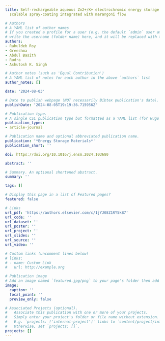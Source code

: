 ```yaml
---
title: Self-rechargeable aqueous Zn2+/K+ electrochromic energy storage device via
  scalable spray-coating integrated with marangoni flow

# Authors
# A YAML list of author names
# If you created a profile for a user (e.g. the default `admin` user at `content/authors/admin/`),
# write the username (folder name) here, and it will be replaced with their full name and linked to their profile.
authors:
- Rahuldeb Roy
- Greeshma
- Abdul Basith
- Rudra
- Ashutosh K. Singh

# Author notes (such as 'Equal Contribution')
# A YAML list of notes for each author in the above `authors` list
author_notes: []

date: '2024-08-03'

# Date to publish webpage (NOT necessarily Bibtex publication's date).
publishDate: '2024-08-05T19:19:36.715956Z'

# Publication type.
# A single CSL publication type but formatted as a YAML list (for Hugo requirements).
publication_types:
- article-journal

# Publication name and optional abbreviated publication name.
publication: '*Energy Storage Materials*'
publication_short: ''

doi: https://doi.org/10.1016/j.ensm.2024.103680

abstract: ''

# Summary. An optional shortened abstract.
summary: ''

tags: []

# Display this page in a list of Featured pages?
featured: false

# Links
url_pdf: 'https://authors.elsevier.com/c/1jYJ08Z1RY5kB7'
url_code: ''
url_dataset: ''
url_poster: ''
url_project: ''
url_slides: ''
url_source: ''
url_video: ''

# Custom links (uncomment lines below)
# links:
# - name: Custom Link
#   url: http://example.org

# Publication image
# Add an image named `featured.jpg/png` to your page's folder then add a caption below.
image:
  caption: ''
  focal_point: ''
  preview_only: false

# Associated Projects (optional).
#   Associate this publication with one or more of your projects.
#   Simply enter your project's folder or file name without extension.
#   E.g. `projects: ['internal-project']` links to `content/project/internal-project/index.md`.
#   Otherwise, set `projects: []`.
projects: []
---
```

